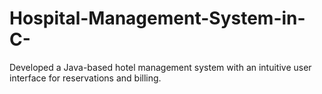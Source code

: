 # Hospital-Management-System-in-C-
Developed a Java-based hotel management system with an intuitive user interface for reservations and billing.
